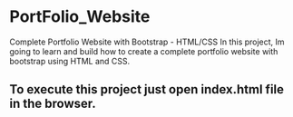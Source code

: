 # PortFolio_Website
Complete Portfolio Website with Bootstrap - HTML/CSS In this project, Im going to learn and build how to create a complete portfolio website with bootstrap using HTML and CSS.

## To execute this project just open index.html file in the browser.
